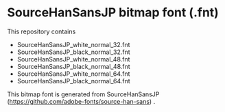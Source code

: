 # SourceHanSansJP bitmap font (.fnt) 
This repository contains
* SourceHanSansJP_white_normal_32.fnt
* SourceHanSansJP_black_normal_32.fnt
* SourceHanSansJP_white_normal_48.fnt
* SourceHanSansJP_black_normal_48.fnt
* SourceHanSansJP_white_normal_64.fnt
* SourceHanSansJP_black_normal_64.fnt

This bitmap font is generated from SourceHanSansJP (https://github.com/adobe-fonts/source-han-sans) .
 